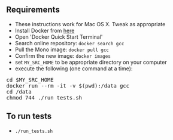 
## Requirements

* These instructions work for Mac OS X. Tweak as appropriate
* Install Docker from [here](https://www.docker.com/) 
* Open 'Docker Quick Start Terminal'
* Search online repository: `docker search gcc`
* Pull the Mono image: `docker pull gcc` 
* Confirm the new image: `docker images`
* set `MY_SRC_HOME` to be appropriate directory on your computer
* execute the following (one command at a time):

<pre>
cd $MY_SRC_HOME
docker run --rm -it -v $(pwd):/data gcc
cd /data
chmod 744 ./run_tests.sh
</pre>

## To run tests

* `./run_tests.sh`

